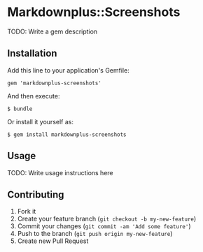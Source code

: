 # Markdownplus::Screenshots

TODO: Write a gem description

## Installation

Add this line to your application's Gemfile:

    gem 'markdownplus-screenshots'

And then execute:

    $ bundle

Or install it yourself as:

    $ gem install markdownplus-screenshots

## Usage

TODO: Write usage instructions here

## Contributing

1. Fork it
2. Create your feature branch (`git checkout -b my-new-feature`)
3. Commit your changes (`git commit -am 'Add some feature'`)
4. Push to the branch (`git push origin my-new-feature`)
5. Create new Pull Request
